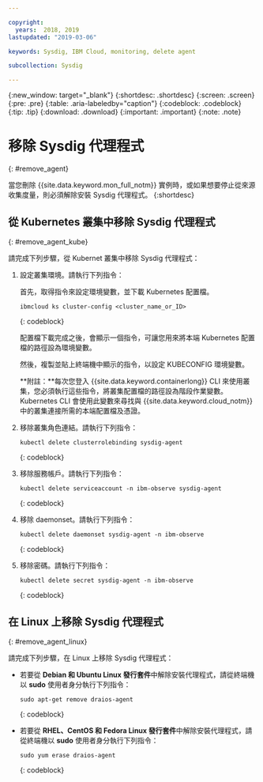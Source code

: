 ```yaml
---

copyright:
  years:  2018, 2019
lastupdated: "2019-03-06"

keywords: Sysdig, IBM Cloud, monitoring, delete agent

subcollection: Sysdig

---
```


{:new_window: target="_blank"}
{:shortdesc: .shortdesc}
{:screen: .screen}
{:pre: .pre}
{:table: .aria-labeledby="caption"}
{:codeblock: .codeblock}
{:tip: .tip}
{:download: .download}
{:important: .important}
{:note: .note}

# 移除 Sysdig 代理程式
{: #remove_agent}

當您刪除 {{site.data.keyword.mon_full_notm}} 實例時，或如果想要停止從來源收集度量，則必須解除安裝 Sysdig 代理程式。
{:shortdesc}


## 從 Kubernetes 叢集中移除 Sysdig 代理程式
{: #remove_agent_kube}

請完成下列步驟，從 Kubernet 叢集中移除 Sysdig 代理程式：

1. 設定叢集環境。請執行下列指令：

    首先，取得指令來設定環境變數，並下載 Kubernetes 配置檔。

    ```
    ibmcloud ks cluster-config <cluster_name_or_ID>
    ```
    {: codeblock}

    配置檔下載完成之後，會顯示一個指令，可讓您用來將本端 Kubernetes 配置檔的路徑設為環境變數。

    然後，複製並貼上終端機中顯示的指令，以設定 KUBECONFIG 環境變數。

    **附註：**每次您登入 {{site.data.keyword.containerlong}} CLI 來使用叢集，您必須執行這些指令，將叢集配置檔的路徑設為階段作業變數。Kubernetes CLI 會使用此變數來尋找與 {{site.data.keyword.cloud_notm}} 中的叢集連接所需的本端配置檔及憑證。

2. 移除叢集角色連結。請執行下列指令：

    ```
    kubectl delete clusterrolebinding sysdig-agent
    ```
    {: codeblock}

3. 移除服務帳戶。請執行下列指令：

    ```
    kubectl delete serviceaccount -n ibm-observe sysdig-agent
    ```
    {: codeblock}

4. 移除 daemonset。請執行下列指令：

    ```
    kubectl delete daemonset sysdig-agent -n ibm-observe
    ```
    {: codeblock}

5. 移除密碼。請執行下列指令：

    ```
    kubectl delete secret sysdig-agent -n ibm-observe
    ```
    {: codeblock}




## 在 Linux 上移除 Sysdig 代理程式
{: #remove_agent_linux}

請完成下列步驟，在 Linux 上移除 Sysdig 代理程式：

* 若要從 **Debian 和 Ubuntu Linux 發行套件**中解除安裝代理程式，請從終端機以 **sudo** 使用者身分執行下列指令：

    ```
    sudo apt-get remove draios-agent
    ```
    {: codeblock}

* 若要從 **RHEL、CentOS 和 Fedora Linux 發行套件**中解除安裝代理程式，請從終端機以 **sudo** 使用者身分執行下列指令：

    ```
    sudo yum erase draios-agent
    ```
    {: codeblock}


